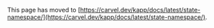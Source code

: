 This page has moved to [https://carvel.dev/kapp/docs/latest/state-namespace/](https://carvel.dev/kapp/docs/latest/state-namespace/).
